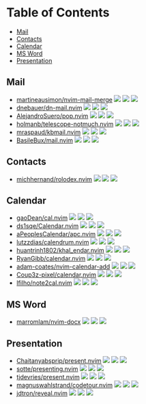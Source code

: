 # Table of Contents

<!-- toc -->

- [Mail](#mail)
- [Contacts](#contacts)
- [Calendar](#calendar)
- [MS Word](#ms-word)
- [Presentation](#presentation)

<!-- tocstop -->

## Mail

- [martineausimon/nvim-mail-merge](https://github.com/martineausimon/nvim-mail-merge) ![](https://img.shields.io/github/stars/martineausimon/nvim-mail-merge) ![](https://img.shields.io/github/last-commit/martineausimon/nvim-mail-merge) ![](https://img.shields.io/github/commit-activity/y/martineausimon/nvim-mail-merge)
- [dnebauer/dn-mail.nvim](https://github.com/dnebauer/dn-mail.nvim) ![](https://img.shields.io/github/stars/dnebauer/dn-mail.nvim) ![](https://img.shields.io/github/last-commit/dnebauer/dn-mail.nvim) ![](https://img.shields.io/github/commit-activity/y/dnebauer/dn-mail.nvim)
- [AlejandroSuero/pop.nvim](https://github.com/AlejandroSuero/pop.nvim) ![](https://img.shields.io/github/stars/AlejandroSuero/pop.nvim) ![](https://img.shields.io/github/last-commit/AlejandroSuero/pop.nvim) ![](https://img.shields.io/github/commit-activity/y/AlejandroSuero/pop.nvim)
- [holmanb/telescope-notmuch.nvim](https://github.com/holmanb/telescope-notmuch.nvim) ![](https://img.shields.io/github/stars/holmanb/telescope-notmuch.nvim) ![](https://img.shields.io/github/last-commit/holmanb/telescope-notmuch.nvim) ![](https://img.shields.io/github/commit-activity/y/holmanb/telescope-notmuch.nvim)
- [mraspaud/kbmail.nvim](https://github.com/mraspaud/kbmail.nvim) ![](https://img.shields.io/github/stars/mraspaud/kbmail.nvim) ![](https://img.shields.io/github/last-commit/mraspaud/kbmail.nvim) ![](https://img.shields.io/github/commit-activity/y/mraspaud/kbmail.nvim)
- [BasileBux/mail.nvim](https://github.com/BasileBux/mail.nvim) ![](https://img.shields.io/github/stars/BasileBux/mail.nvim) ![](https://img.shields.io/github/last-commit/BasileBux/mail.nvim) ![](https://img.shields.io/github/commit-activity/y/BasileBux/mail.nvim)

## Contacts

- [michhernand/rolodex.nvim](https://github.com/michhernand/rolodex.nvim) ![](https://img.shields.io/github/stars/michhernand/rolodex.nvim) ![](https://img.shields.io/github/last-commit/michhernand/rolodex.nvim) ![](https://img.shields.io/github/commit-activity/y/michhernand/rolodex.nvim)

## Calendar

- [gaoDean/cal.nvim](https://github.com/gaoDean/cal.nvim) ![](https://img.shields.io/github/stars/gaoDean/cal.nvim) ![](https://img.shields.io/github/last-commit/gaoDean/cal.nvim) ![](https://img.shields.io/github/commit-activity/y/gaoDean/cal.nvim)
- [ds1sqe/Calendar.nvim](https://github.com/ds1sqe/Calendar.nvim) ![](https://img.shields.io/github/stars/ds1sqe/Calendar.nvim) ![](https://img.shields.io/github/last-commit/ds1sqe/Calendar.nvim) ![](https://img.shields.io/github/commit-activity/y/ds1sqe/Calendar.nvim)
- [aPeoplesCalendar/apc.nvim](https://github.com/aPeoplesCalendar/apc.nvim) ![](https://img.shields.io/github/stars/aPeoplesCalendar/apc.nvim) ![](https://img.shields.io/github/last-commit/aPeoplesCalendar/apc.nvim) ![](https://img.shields.io/github/commit-activity/y/aPeoplesCalendar/apc.nvim)
- [lutzzdias/calendrum.nvim](https://github.com/lutzzdias/calendrum.nvim) ![](https://img.shields.io/github/stars/lutzzdias/calendrum.nvim) ![](https://img.shields.io/github/last-commit/lutzzdias/calendrum.nvim) ![](https://img.shields.io/github/commit-activity/y/lutzzdias/calendrum.nvim)
- [huantrinh1802/khal_endar.nvim](https://github.com/huantrinh1802/khal_endar.nvim) ![](https://img.shields.io/github/stars/huantrinh1802/khal_endar.nvim) ![](https://img.shields.io/github/last-commit/huantrinh1802/khal_endar.nvim) ![](https://img.shields.io/github/commit-activity/y/huantrinh1802/khal_endar.nvim)
- [RyanGibb/calendar.nvim](https://github.com/RyanGibb/calendar.nvim) ![](https://img.shields.io/github/stars/RyanGibb/calendar.nvim) ![](https://img.shields.io/github/last-commit/RyanGibb/calendar.nvim) ![](https://img.shields.io/github/commit-activity/y/RyanGibb/calendar.nvim)
- [adam-coates/nvim-calendar-add](https://github.com/adam-coates/nvim-calendar-add) ![](https://img.shields.io/github/stars/adam-coates/nvim-calendar-add) ![](https://img.shields.io/github/last-commit/adam-coates/nvim-calendar-add) ![](https://img.shields.io/github/commit-activity/y/adam-coates/nvim-calendar-add)
- [Coup3z-pixel/calendar.nvim](https://github.com/Coup3z-pixel/calendar.nvim) ![](https://img.shields.io/github/stars/Coup3z-pixel/calendar.nvim) ![](https://img.shields.io/github/last-commit/Coup3z-pixel/calendar.nvim) ![](https://img.shields.io/github/commit-activity/y/Coup3z-pixel/calendar.nvim)
- [lfilho/note2cal.nvim](https://github.com/lfilho/note2cal.nvim) ![](https://img.shields.io/github/stars/lfilho/note2cal.nvim) ![](https://img.shields.io/github/last-commit/lfilho/note2cal.nvim) ![](https://img.shields.io/github/commit-activity/y/lfilho/note2cal.nvim)

## MS Word

- [marromlam/nvim-docx](https://github.com/marromlam/nvim-docx) ![](https://img.shields.io/github/stars/marromlam/nvim-docx) ![](https://img.shields.io/github/last-commit/marromlam/nvim-docx) ![](https://img.shields.io/github/commit-activity/y/marromlam/nvim-docx)

## Presentation

- [Chaitanyabsprip/present.nvim](https://github.com/Chaitanyabsprip/present.nvim) ![](https://img.shields.io/github/stars/Chaitanyabsprip/present.nvim) ![](https://img.shields.io/github/last-commit/Chaitanyabsprip/present.nvim) ![](https://img.shields.io/github/commit-activity/y/Chaitanyabsprip/present.nvim)
- [sotte/presenting.nvim](https://github.com/sotte/presenting.nvim) ![](https://img.shields.io/github/stars/sotte/presenting.nvim) ![](https://img.shields.io/github/last-commit/sotte/presenting.nvim) ![](https://img.shields.io/github/commit-activity/y/sotte/presenting.nvim)
- [tjdevries/present.nvim](https://github.com/tjdevries/present.nvim) ![](https://img.shields.io/github/stars/tjdevries/present.nvim) ![](https://img.shields.io/github/last-commit/tjdevries/present.nvim) ![](https://img.shields.io/github/commit-activity/y/tjdevries/present.nvim)
- [magnuswahlstrand/codetour.nvim](https://github.com/magnuswahlstrand/codetour.nvim) ![](https://img.shields.io/github/stars/magnuswahlstrand/codetour.nvim) ![](https://img.shields.io/github/last-commit/magnuswahlstrand/codetour.nvim) ![](https://img.shields.io/github/commit-activity/y/magnuswahlstrand/codetour.nvim)
- [jdtron/reveal.nvim](https://github.com/jdtron/reveal.nvim) ![](https://img.shields.io/github/stars/jdtron/reveal.nvim) ![](https://img.shields.io/github/last-commit/jdtron/reveal.nvim) ![](https://img.shields.io/github/commit-activity/y/jdtron/reveal.nvim)
